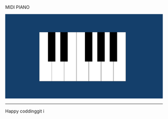 
MIDI PIANO

![Alt text](<Screenshot 2024-01-07 130135.png>)

------------------------------
Happy coddinggit i


